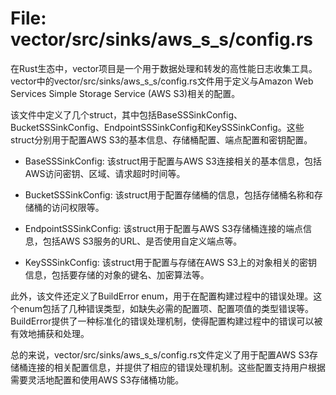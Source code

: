 # File: vector/src/sinks/aws_s_s/config.rs

在Rust生态中，vector项目是一个用于数据处理和转发的高性能日志收集工具。vector中的vector/src/sinks/aws_s_s/config.rs文件用于定义与Amazon Web Services Simple Storage Service (AWS S3)相关的配置。

该文件中定义了几个struct，其中包括BaseSSSinkConfig、BucketSSSinkConfig、EndpointSSSinkConfig和KeySSSinkConfig。这些struct分别用于配置AWS S3的基本信息、存储桶配置、端点配置和密钥配置。

- BaseSSSinkConfig: 该struct用于配置与AWS S3连接相关的基本信息，包括AWS访问密钥、区域、请求超时时间等。

- BucketSSSinkConfig: 该struct用于配置存储桶的信息，包括存储桶名称和存储桶的访问权限等。

- EndpointSSSinkConfig: 该struct用于配置与AWS S3存储桶连接的端点信息，包括AWS S3服务的URL、是否使用自定义端点等。

- KeySSSinkConfig: 该struct用于配置与存储在AWS S3上的对象相关的密钥信息，包括要存储的对象的键名、加密算法等。

此外，该文件还定义了BuildError enum，用于在配置构建过程中的错误处理。这个enum包括了几种错误类型，如缺失必需的配置项、配置项值的类型错误等。BuildError提供了一种标准化的错误处理机制，使得配置构建过程中的错误可以被有效地捕获和处理。

总的来说，vector/src/sinks/aws_s_s/config.rs文件定义了用于配置AWS S3存储桶连接的相关配置信息，并提供了相应的错误处理机制。这些配置支持用户根据需要灵活地配置和使用AWS S3存储桶功能。


